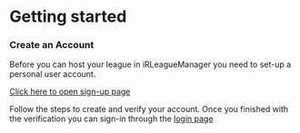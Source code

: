 # Getting started

### Create an Account

Before you can host your league in iRLeagueManager you need to set-up a personal user account.  

[Click here to open sign-up page](https://irleaguemanager.net/member/register)

Follow the steps to create and verify your account.
Once you finished with the verification you can sign-in through the [login page](https://irleaguemanager.net/member/login)
